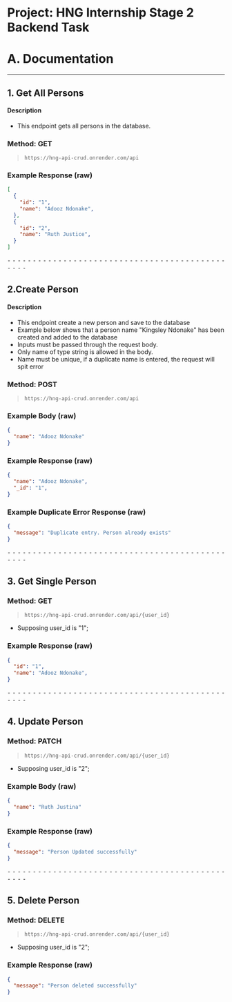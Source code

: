 # Project: HNG Internship Stage 2 Backend Task


# A. Documentation

---

## 1. Get All Persons

#### Description

- This endpoint gets all persons in the database.

### Method: GET

> ```
> https://hng-api-crud.onrender.com/api
> ```

### Example Response (**raw**)

```json
[
  {
    "id": "1",
    "name": "Adooz Ndonake",
  },
  {
    "id": "2",
    "name": "Ruth Justice",
  }
]
```

⁃ ⁃ ⁃ ⁃ ⁃ ⁃ ⁃ ⁃ ⁃ ⁃ ⁃ ⁃ ⁃ ⁃ ⁃ ⁃ ⁃ ⁃ ⁃ ⁃ ⁃ ⁃ ⁃ ⁃ ⁃ ⁃ ⁃ ⁃ ⁃ ⁃ ⁃ ⁃ ⁃ ⁃ ⁃ ⁃ ⁃ ⁃ ⁃ ⁃ ⁃ ⁃ ⁃ ⁃ ⁃ ⁃ ⁃

## 2.Create Person

#### Description

- This endpoint create a new person and save to the database
- Example below shows that a person name "Kingsley Ndonake" has been created and added to the database
- Inputs must be passed through the request body.
- Only name of type string is allowed in the body.
- Name must be unique, if a duplicate name is entered, the request will spit error

### Method: POST

> ```
> https://hng-api-crud.onrender.com/api
> ```

### Example Body (**raw**)

```json
{
  "name": "Adooz Ndonake"
}
```

### Example Response (**raw**)

```json
{
  "name": "Adooz Ndonake",
  "_id": "1",
}
```

### Example Duplicate Error Response (**raw**)

```json
{
  "message": "Duplicate entry. Person already exists"
}
```

⁃ ⁃ ⁃ ⁃ ⁃ ⁃ ⁃ ⁃ ⁃ ⁃ ⁃ ⁃ ⁃ ⁃ ⁃ ⁃ ⁃ ⁃ ⁃ ⁃ ⁃ ⁃ ⁃ ⁃ ⁃ ⁃ ⁃ ⁃ ⁃ ⁃ ⁃ ⁃ ⁃ ⁃ ⁃ ⁃ ⁃ ⁃ ⁃ ⁃ ⁃ ⁃ ⁃ ⁃ ⁃ ⁃ ⁃

## 3. Get Single Person

### Method: GET

> ```
> https://hng-api-crud.onrender.com/api/{user_id}
> ```

- Supposing user_id is "1";

### Example Response (**raw**)

```json
{
  "id": "1",
  "name": "Adooz Ndonake",
}
```

⁃ ⁃ ⁃ ⁃ ⁃ ⁃ ⁃ ⁃ ⁃ ⁃ ⁃ ⁃ ⁃ ⁃ ⁃ ⁃ ⁃ ⁃ ⁃ ⁃ ⁃ ⁃ ⁃ ⁃ ⁃ ⁃ ⁃ ⁃ ⁃ ⁃ ⁃ ⁃ ⁃ ⁃ ⁃ ⁃ ⁃ ⁃ ⁃ ⁃ ⁃ ⁃ ⁃ ⁃ ⁃ ⁃ ⁃

## 4. Update Person

### Method: PATCH

> ```
> https://hng-api-crud.onrender.com/api/{user_id}
> ```

- Supposing user_id is "2";

### Example Body (**raw**)

```json
{
  "name": "Ruth Justina"
}
```

### Example Response (**raw**)

```json
{
  "message": "Person Updated successfully"
}
```

⁃ ⁃ ⁃ ⁃ ⁃ ⁃ ⁃ ⁃ ⁃ ⁃ ⁃ ⁃ ⁃ ⁃ ⁃ ⁃ ⁃ ⁃ ⁃ ⁃ ⁃ ⁃ ⁃ ⁃ ⁃ ⁃ ⁃ ⁃ ⁃ ⁃ ⁃ ⁃ ⁃ ⁃ ⁃ ⁃ ⁃ ⁃ ⁃ ⁃ ⁃ ⁃ ⁃ ⁃ ⁃ ⁃ ⁃

## 5. Delete Person

### Method: DELETE

> ```
> https://hng-api-crud.onrender.com/api/{user_id}
> ```

- Supposing user_id is "2";

### Example Response (**raw**)

```json
{
  "message": "Person deleted successfully"
}